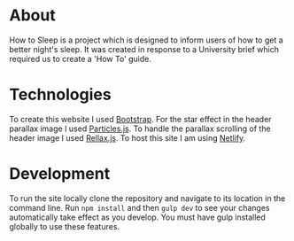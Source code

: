 # About
How to Sleep is a project which is designed to inform users of how to get a better night's sleep. It was created in response to a University brief which required us to create a 'How To' guide.

# Technologies
To create this website I used [Bootstrap](http://getbootstrap.com/).
For the star effect in the header parallax image I used [Particles.js](https://github.com/VincentGarreau/particles.js/).
To handle the parallax scrolling of the header image I used [Rellax.js](https://github.com/dixonandmoe/rellax).
To host this site I am using [Netlify](https://netlify.com).

# Development
To run the site locally clone the repository and navigate to its location in the command line. Run `npm install` and then `gulp dev` to see your changes automatically take effect as you develop. You must have gulp installed globally to use these features.
